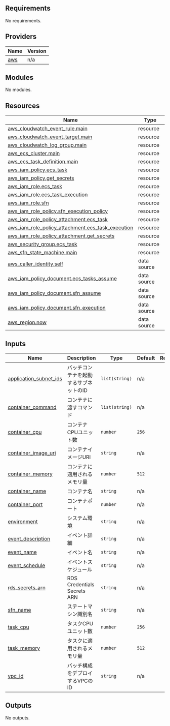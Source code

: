 <!-- BEGIN_TF_DOCS -->
## Requirements

No requirements.

## Providers

| Name | Version |
|------|---------|
| <a name="provider_aws"></a> [aws](#provider\_aws) | n/a |

## Modules

No modules.

## Resources

| Name | Type |
|------|------|
| [aws_cloudwatch_event_rule.main](https://registry.terraform.io/providers/hashicorp/aws/latest/docs/resources/cloudwatch_event_rule) | resource |
| [aws_cloudwatch_event_target.main](https://registry.terraform.io/providers/hashicorp/aws/latest/docs/resources/cloudwatch_event_target) | resource |
| [aws_cloudwatch_log_group.main](https://registry.terraform.io/providers/hashicorp/aws/latest/docs/resources/cloudwatch_log_group) | resource |
| [aws_ecs_cluster.main](https://registry.terraform.io/providers/hashicorp/aws/latest/docs/resources/ecs_cluster) | resource |
| [aws_ecs_task_definition.main](https://registry.terraform.io/providers/hashicorp/aws/latest/docs/resources/ecs_task_definition) | resource |
| [aws_iam_policy.ecs_task](https://registry.terraform.io/providers/hashicorp/aws/latest/docs/resources/iam_policy) | resource |
| [aws_iam_policy.get_secrets](https://registry.terraform.io/providers/hashicorp/aws/latest/docs/resources/iam_policy) | resource |
| [aws_iam_role.ecs_task](https://registry.terraform.io/providers/hashicorp/aws/latest/docs/resources/iam_role) | resource |
| [aws_iam_role.ecs_task_execution](https://registry.terraform.io/providers/hashicorp/aws/latest/docs/resources/iam_role) | resource |
| [aws_iam_role.sfn](https://registry.terraform.io/providers/hashicorp/aws/latest/docs/resources/iam_role) | resource |
| [aws_iam_role_policy.sfn_execution_policy](https://registry.terraform.io/providers/hashicorp/aws/latest/docs/resources/iam_role_policy) | resource |
| [aws_iam_role_policy_attachment.ecs_task](https://registry.terraform.io/providers/hashicorp/aws/latest/docs/resources/iam_role_policy_attachment) | resource |
| [aws_iam_role_policy_attachment.ecs_task_execution](https://registry.terraform.io/providers/hashicorp/aws/latest/docs/resources/iam_role_policy_attachment) | resource |
| [aws_iam_role_policy_attachment.get_secrets](https://registry.terraform.io/providers/hashicorp/aws/latest/docs/resources/iam_role_policy_attachment) | resource |
| [aws_security_group.ecs_task](https://registry.terraform.io/providers/hashicorp/aws/latest/docs/resources/security_group) | resource |
| [aws_sfn_state_machine.main](https://registry.terraform.io/providers/hashicorp/aws/latest/docs/resources/sfn_state_machine) | resource |
| [aws_caller_identity.self](https://registry.terraform.io/providers/hashicorp/aws/latest/docs/data-sources/caller_identity) | data source |
| [aws_iam_policy_document.ecs_tasks_assume](https://registry.terraform.io/providers/hashicorp/aws/latest/docs/data-sources/iam_policy_document) | data source |
| [aws_iam_policy_document.sfn_assume](https://registry.terraform.io/providers/hashicorp/aws/latest/docs/data-sources/iam_policy_document) | data source |
| [aws_iam_policy_document.sfn_execution](https://registry.terraform.io/providers/hashicorp/aws/latest/docs/data-sources/iam_policy_document) | data source |
| [aws_region.now](https://registry.terraform.io/providers/hashicorp/aws/latest/docs/data-sources/region) | data source |

## Inputs

| Name | Description | Type | Default | Required |
|------|-------------|------|---------|:--------:|
| <a name="input_application_subnet_ids"></a> [application\_subnet\_ids](#input\_application\_subnet\_ids) | バッチコンテナを起動するサブネットのID | `list(string)` | n/a | yes |
| <a name="input_container_command"></a> [container\_command](#input\_container\_command) | コンテナに渡すコマンド | `list(string)` | n/a | yes |
| <a name="input_container_cpu"></a> [container\_cpu](#input\_container\_cpu) | コンテナCPUユニット数 | `number` | `256` | no |
| <a name="input_container_image_uri"></a> [container\_image\_uri](#input\_container\_image\_uri) | コンテナイメージURI | `string` | n/a | yes |
| <a name="input_container_memory"></a> [container\_memory](#input\_container\_memory) | コンテナに適用されるメモリ量 | `number` | `512` | no |
| <a name="input_container_name"></a> [container\_name](#input\_container\_name) | コンテナ名 | `string` | n/a | yes |
| <a name="input_container_port"></a> [container\_port](#input\_container\_port) | コンテナポート | `number` | n/a | yes |
| <a name="input_environment"></a> [environment](#input\_environment) | システム環境 | `string` | n/a | yes |
| <a name="input_event_description"></a> [event\_description](#input\_event\_description) | イベント詳細 | `string` | n/a | yes |
| <a name="input_event_name"></a> [event\_name](#input\_event\_name) | イベント名 | `string` | n/a | yes |
| <a name="input_event_schedule"></a> [event\_schedule](#input\_event\_schedule) | イベントスケジュール | `string` | n/a | yes |
| <a name="input_rds_secrets_arn"></a> [rds\_secrets\_arn](#input\_rds\_secrets\_arn) | RDS Credentials Secrets ARN | `string` | n/a | yes |
| <a name="input_sfn_name"></a> [sfn\_name](#input\_sfn\_name) | ステートマシン識別名 | `string` | n/a | yes |
| <a name="input_task_cpu"></a> [task\_cpu](#input\_task\_cpu) | タスクCPUユニット数 | `number` | `256` | no |
| <a name="input_task_memory"></a> [task\_memory](#input\_task\_memory) | タスクに適用されるメモリ量 | `number` | `512` | no |
| <a name="input_vpc_id"></a> [vpc\_id](#input\_vpc\_id) | バッチ構成をデプロイするVPCのID | `string` | n/a | yes |

## Outputs

No outputs.
<!-- END_TF_DOCS -->